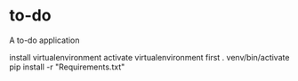 # to-do
A to-do application

install virtualenvironment
activate virtualenvironment first
. venv/bin/activate
pip install -r "Requirements.txt"
